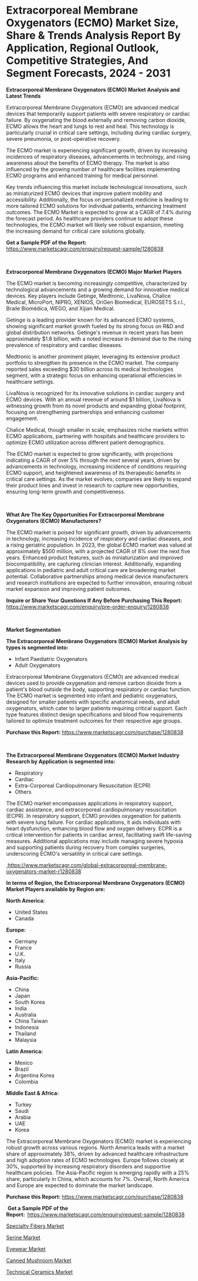 <p><h1>Extracorporeal Membrane Oxygenators (ECMO) Market Size, Share & Trends Analysis Report By Application, Regional Outlook, Competitive Strategies, And Segment Forecasts, 2024 - 2031</h1></p><p><strong>Extracorporeal Membrane Oxygenators (ECMO) Market Analysis and Latest Trends</strong></p>
<p><p>Extracorporeal Membrane Oxygenators (ECMO) are advanced medical devices that temporarily support patients with severe respiratory or cardiac failure. By oxygenating the blood externally and removing carbon dioxide, ECMO allows the heart and lungs to rest and heal. This technology is particularly crucial in critical care settings, including during cardiac surgery, severe pneumonia, or post-operative recovery.</p><p>The ECMO market is experiencing significant growth, driven by increasing incidences of respiratory diseases, advancements in technology, and rising awareness about the benefits of ECMO therapy. The market is also influenced by the growing number of healthcare facilities implementing ECMO programs and enhanced training for medical personnel.</p><p>Key trends influencing this market include technological innovations, such as miniaturized ECMO devices that improve patient mobility and accessibility. Additionally, the focus on personalized medicine is leading to more tailored ECMO solutions for individual patients, enhancing treatment outcomes. The ECMO Market is expected to grow at a CAGR of 7.4% during the forecast period. As healthcare providers continue to adopt these technologies, the ECMO market will likely see robust expansion, meeting the increasing demand for critical care solutions globally.</p></p>
<p><strong>Get a Sample PDF of the Report:&nbsp;</strong> <a href="https://www.marketscagr.com/enquiry/request-sample/1280838?utm_campaign=1832&utm_medium=2&utm_source=Github&utm_content=ia&utm_term=16122024&utm_id=extracorporeal-membrane-oxygenators-ecmo">https://www.marketscagr.com/enquiry/request-sample/1280838</a></p>
<p>&nbsp;</p>
<p><strong>Extracorporeal Membrane Oxygenators (ECMO) Major Market Players</strong></p>
<p><p>The ECMO market is becoming increasingly competitive, characterized by technological advancements and a growing demand for innovative medical devices. Key players include Getinge, Medtronic, LivaNova, Chalice Medical, MicroPort, NIPRO, XENIOS, OriGen Biomedical, EUROSETS S.r.l., Braile Biomédica, WEGO, and Xijian Medical.</p><p>Getinge is a leading provider known for its advanced ECMO systems, showing significant market growth fueled by its strong focus on R&D and global distribution networks. Getinge's revenue in recent years has been approximately $1.8 billion, with a noted increase in demand due to the rising prevalence of respiratory and cardiac diseases.</p><p>Medtronic is another prominent player, leveraging its extensive product portfolio to strengthen its presence in the ECMO market. The company reported sales exceeding $30 billion across its medical technologies segment, with a strategic focus on enhancing operational efficiencies in healthcare settings.</p><p>LivaNova is recognized for its innovative solutions in cardiac surgery and ECMO devices. With an annual revenue of around $1 billion, LivaNova is witnessing growth from its novel products and expanding global footprint, focusing on strengthening partnerships and enhancing customer engagement.</p><p>Chalice Medical, though smaller in scale, emphasizes niche markets within ECMO applications, partnering with hospitals and healthcare providers to optimize ECMO utilization across different patient demographics.</p><p>The ECMO market is expected to grow significantly, with projections indicating a CAGR of over 5% through the next several years, driven by advancements in technology, increasing incidence of conditions requiring ECMO support, and heightened awareness of its therapeutic benefits in critical care settings. As the market evolves, companies are likely to expand their product lines and invest in research to capture new opportunities, ensuring long-term growth and competitiveness.</p></p>
<p>&nbsp;</p>
<p><strong>What Are The Key Opportunities For Extracorporeal Membrane Oxygenators (ECMO) Manufacturers?</strong></p>
<p><p>The ECMO market is poised for significant growth, driven by advancements in technology, increasing incidence of respiratory and cardiac diseases, and a rising geriatric population. In 2023, the global ECMO market was valued at approximately $500 million, with a projected CAGR of 8% over the next five years. Enhanced product features, such as miniaturization and improved biocompatibility, are capturing clinician interest. Additionally, expanding applications in pediatric and adult critical care are broadening market potential. Collaborative partnerships among medical device manufacturers and research institutions are expected to further innovation, ensuring robust market expansion and improving patient outcomes.</p></p>
<p><strong>Inquire or Share Your Questions If Any Before Purchasing This Report:</strong> <a href="https://www.marketscagr.com/enquiry/pre-order-enquiry/1280838?utm_campaign=1832&utm_medium=2&utm_source=Github&utm_content=ia&utm_term=16122024&utm_id=extracorporeal-membrane-oxygenators-ecmo">https://www.marketscagr.com/enquiry/pre-order-enquiry/1280838</a></p>
<p>&nbsp;</p>
<p><strong>Market Segmentation</strong></p>
<p><strong>The Extracorporeal Membrane Oxygenators (ECMO) Market Analysis by types is segmented into:</strong></p>
<p><ul><li>Infant Paediatric Oxygenators</li><li>Adult Oxygenators</li></ul></p>
<p><p>Extracorporeal Membrane Oxygenators (ECMO) are advanced medical devices used to provide oxygenation and remove carbon dioxide from a patient's blood outside the body, supporting respiratory or cardiac function. The ECMO market is segmented into infant and pediatric oxygenators, designed for smaller patients with specific anatomical needs, and adult oxygenators, which cater to larger patients requiring critical support. Each type features distinct design specifications and blood flow requirements tailored to optimize treatment outcomes for their respective age groups.</p></p>
<p><strong>Purchase this Report:&nbsp;</strong><a href="https://www.marketscagr.com/purchase/1280838?utm_campaign=1832&utm_medium=2&utm_source=Github&utm_content=ia&utm_term=16122024&utm_id=extracorporeal-membrane-oxygenators-ecmo">https://www.marketscagr.com/purchase/1280838</a></p>
<p>&nbsp;</p>
<p><strong>The Extracorporeal Membrane Oxygenators (ECMO) Market Industry Research by Application is segmented into:</strong></p>
<p><ul><li>Respiratory</li><li>Cardiac</li><li>Extra-Corporeal Cardiopulmonary Resuscitation (ECPR)</li><li>Others</li></ul></p>
<p><p>The ECMO market encompasses applications in respiratory support, cardiac assistance, and extracorporeal cardiopulmonary resuscitation (ECPR). In respiratory support, ECMO provides oxygenation for patients with severe lung failure. For cardiac applications, it aids individuals with heart dysfunction, enhancing blood flow and oxygen delivery. ECPR is a critical intervention for patients in cardiac arrest, facilitating swift life-saving measures. Additional applications may include managing severe hypoxia and supporting patients during recovery from complex surgeries, underscoring ECMO's versatility in critical care settings.</p></p>
<p><a href="https://www.marketscagr.com/global-extracorporeal-membrane-oxygenators-market-r1280838?utm_campaign=1832&utm_medium=2&utm_source=Github&utm_content=ia&utm_term=16122024&utm_id=extracorporeal-membrane-oxygenators-ecmo">&nbsp;https://www.marketscagr.com/global-extracorporeal-membrane-oxygenators-market-r1280838</a></p>
<p><strong>In terms of Region, the Extracorporeal Membrane Oxygenators (ECMO) Market Players available by Region are:</strong></p>
<p>
    <p> <strong> North America: </strong>
        <ul>
            <li>United States</li>
            <li>Canada</li>
        </ul>
        </p> 
    <p> <strong> Europe: </strong>
        <ul>
            <li>Germany</li>
            <li>France</li>
            <li>U.K.</li>
            <li>Italy</li>
            <li>Russia</li>
        </ul>
        </p> 
    <p> <strong> Asia-Pacific: </strong>
        <ul>
            <li>China</li>
            <li>Japan</li>
            <li>South Korea</li>
            <li>India</li>
            <li>Australia</li>
            <li>China Taiwan</li>
            <li>Indonesia</li>
            <li>Thailand</li>
            <li>Malaysia</li>
        </ul>
        </p> 
    <p> <strong> Latin America: </strong>
        <ul>
            <li>Mexico</li>
            <li>Brazil</li>
            <li>Argentina Korea</li>
            <li>Colombia</li>
        </ul>
        </p> 
    <p> <strong> Middle East & Africa: </strong>
        <ul>
            <li>Turkey</li>
            <li>Saudi</li>
            <li>Arabia</li>
            <li>UAE</li>
            <li>Korea</li>
        </ul>
    </p>
    </p>
<p><p>The Extracorporeal Membrane Oxygenators (ECMO) market is experiencing robust growth across various regions. North America leads with a market share of approximately 38%, driven by advanced healthcare infrastructure and high adoption rates of ECMO technologies. Europe follows closely at 30%, supported by increasing respiratory disorders and supportive healthcare policies. The Asia-Pacific region is emerging rapidly with a 25% share, particularly in China, which accounts for 7%. Overall, North America and Europe are expected to dominate the market landscape.</p></p>
<p><strong>Purchase this Report: </strong><a href="https://www.marketscagr.com/purchase/1280838?utm_campaign=1832&utm_medium=2&utm_source=Github&utm_content=ia&utm_term=16122024&utm_id=extracorporeal-membrane-oxygenators-ecmo">https://www.marketscagr.com/purchase/1280838</a></p>
<p>&nbsp;<strong>Get a Sample PDF of the Report:&nbsp;&nbsp;</strong><a href="https://www.marketscagr.com/enquiry/request-sample/1280838?utm_campaign=1832&utm_medium=2&utm_source=Github&utm_content=ia&utm_term=16122024&utm_id=extracorporeal-membrane-oxygenators-ecmo">https://www.marketscagr.com/enquiry/request-sample/1280838</a></p>
<p><strong></strong></p>
<p><p><a href="https://www.linkedin.com/pulse/evalua-mark-research-ptwwe?utm_campaign=1832&utm_medium=2&utm_source=Github&utm_content=ia&utm_term=16122024&utm_id=extracorporeal-membrane-oxygenators-ecmo">Specialty Fibers Market</a></p><p><a href="https://www.linkedin.com/pulse/serine-market-growth-study-projects-future-cagr-91-from-ao8ze?utm_campaign=1832&utm_medium=2&utm_source=Github&utm_content=ia&utm_term=16122024&utm_id=extracorporeal-membrane-oxygenators-ecmo">Serine Market</a></p><p><a href="https://www.linkedin.com/pulse/a-mkt-nova-vc8zf?utm_campaign=1832&utm_medium=2&utm_source=Github&utm_content=ia&utm_term=16122024&utm_id=extracorporeal-membrane-oxygenators-ecmo">Eyewear Market</a></p><p><a href="https://www.linkedin.com/pulse/research-examination-onthe-canned-mushroom-marketsize-share-en5re?utm_campaign=1832&utm_medium=2&utm_source=Github&utm_content=ia&utm_term=16122024&utm_id=extracorporeal-membrane-oxygenators-ecmo">Canned Mushroom Market</a></p><p><a href="https://www.linkedin.com/pulse/a-mkt-nova-vc8zf?utm_campaign=1832&utm_medium=2&utm_source=Github&utm_content=ia&utm_term=16122024&utm_id=extracorporeal-membrane-oxygenators-ecmo">Technical Ceramics Market</a></p></p>